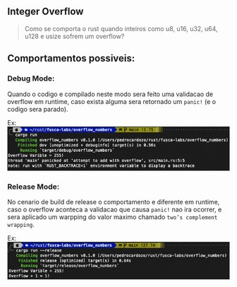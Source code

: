 ## Integer Overflow

> Como se comporta o rust quando inteiros como u8, u16, u32, u64, u128 e usize sofrem um overflow?

## Comportamentos possiveis:

### Debug Mode:

Quando o codigo e compilado neste modo sera feito uma validacao de overflow em runtime, caso exista alguma sera retornado um `panic!` (e o codigo sera parado).

Ex:
<img src="public/debug-mode.png"/>

### Release Mode:

No cenario de build de release o comportamento e diferente em runtime, caso o overflow aconteca a validacao que causa `panic!` nao ira ocorrer, e sera aplicado um warpping do valor maximo chamado `two’s complement wrapping`.

Ex:
<img src="public/release-mode.png"/>
